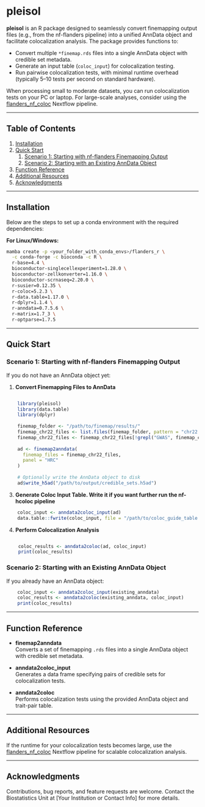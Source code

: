 # pleisol

**pleisol** is an R package designed to seamlessly convert finemapping output files (e.g., from the nf-flanders pipeline) into a unified AnnData object and facilitate colocalization analysis. The package provides functions to:

- Convert multiple  `*finemap.rds` files into a single AnnData object with credible set metadata.
- Generate an input table (`coloc_input`) for colocalization testing.
- Run pairwise colocalization tests, with minimal runtime overhead (typically 5–10 tests per second on standard hardware).

When processing small to moderate datasets, you can run colocalization tests on your PC or laptop. For large-scale analyses, consider using the [flanders_nf_coloc](https://github.com/Biostatistics-Unit-HT/flanders_nf_coloc) Nextflow pipeline.

---

## Table of Contents

1. [Installation](#installation)  
2. [Quick Start](#quick-start)  
   1. [Scenario 1: Starting with nf-flanders Finemapping Output](#scenario-1-starting-with-nf-flanders-finemapping-output)  
   2. [Scenario 2: Starting with an Existing AnnData Object](#scenario-2-starting-with-an-existing-anndata-object)  
3. [Function Reference](#function-reference)  
4. [Additional Resources](#additional-resources)  
5. [Acknowledgments](#acknowledgments)

---

## Installation

Below are the steps to set up a conda environment with the required dependencies:


**For Linux/Windows:**
```bash
mamba create -p <your_folder_with_conda_envs>/flanders_r \
  -c conda-forge -c bioconda -c R \
  r-base=4.4 \
  bioconductor-singlecellexperiment=1.28.0 \
  bioconductor-zellkonverter=1.16.0 \
  bioconductor-scrnaseq=2.20.0 \
  r-susier=0.12.35 \
  r-coloc=5.2.3 \
  r-data.table=1.17.0 \
  r-dplyr=1.1.4 \
  r-anndata=0.7.5.6 \
  r-matrix=1.7_3 \
  r-optparse=1.7.5
```

---

## Quick Start

### Scenario 1: Starting with nf-flanders Finemapping Output

If you do not have an AnnData object yet:

1. **Convert Finemapping Files to AnnData**
```r

    library(pleisol)
    library(data.table)
    library(dplyr)
    
    finemap_folder <- "/path/to/finemap/results/"
    finemap_chr22_files <- list.files(finemap_folder, pattern = "chr22.*\\.rds", full.names = TRUE)
    finemap_chr22_files <- finemap_chr22_files[!grepl("GWAS", finemap_chr22_files)]
    
    ad <- finemap2anndata(
      finemap_files = finemap_chr22_files,
      panel = "HRC"
    )
    
    # Optionally write the AnnData object to disk
    ad$write_h5ad("/path/to/output/credible_sets.h5ad")
```

3. **Generate Coloc Input Table. Write it if you want further run the nf-hcoloc pipeline**
```r
    coloc_input <- anndata2coloc_input(ad)
    data.table::fwrite(coloc_input, file = "/path/to/coloc_guide_table.csv")
```

4. **Perform Colocalization Analysis**
   ```r

    coloc_results <- anndata2coloc(ad, coloc_input)
    print(coloc_results)
   ```

### Scenario 2: Starting with an Existing AnnData Object

If you already have an AnnData object:
```r
    coloc_input <- anndata2coloc_input(existing_anndata)
    coloc_results <- anndata2coloc(existing_anndata, coloc_input)
    print(coloc_results)
```
---

## Function Reference

- **finemap2anndata**  
  Converts a set of finemapping `.rds` files into a single AnnData object with credible set metadata.

- **anndata2coloc_input**  
  Generates a data frame specifying pairs of credible sets for colocalization tests.

- **anndata2coloc**  
  Performs colocalization tests using the provided AnnData object and trait-pair table.

---

## Additional Resources

If the runtime for your colocalization tests becomes large, use the [flanders_nf_coloc](https://github.com/Biostatistics-Unit-HT/flanders_nf_coloc) Nextflow pipeline for scalable colocalization analysis.

---

## Acknowledgments

Contributions, bug reports, and feature requests are welcome. Contact the Biostatistics Unit at [Your Institution or Contact Info] for more details.
